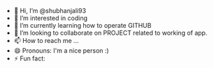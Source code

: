 - 👋 Hi, I’m @shubhanjali93
- 👀 I’m interested in coding
- 🌱 I’m currently learning how to operate GITHUB
- 💞️ I’m looking to collaborate on PROJECT related to working of app.
- 📫 How to reach me ...
- 😄 Pronouns: I'm a nice person :)
- ⚡ Fun fact: 

<!---
shubhanjali93/shubhanjali93 is a ✨ special ✨ repository because its `README.md` (this file) appears on your GitHub profile.
You can click the Preview link to take a look at your changes.
--->
